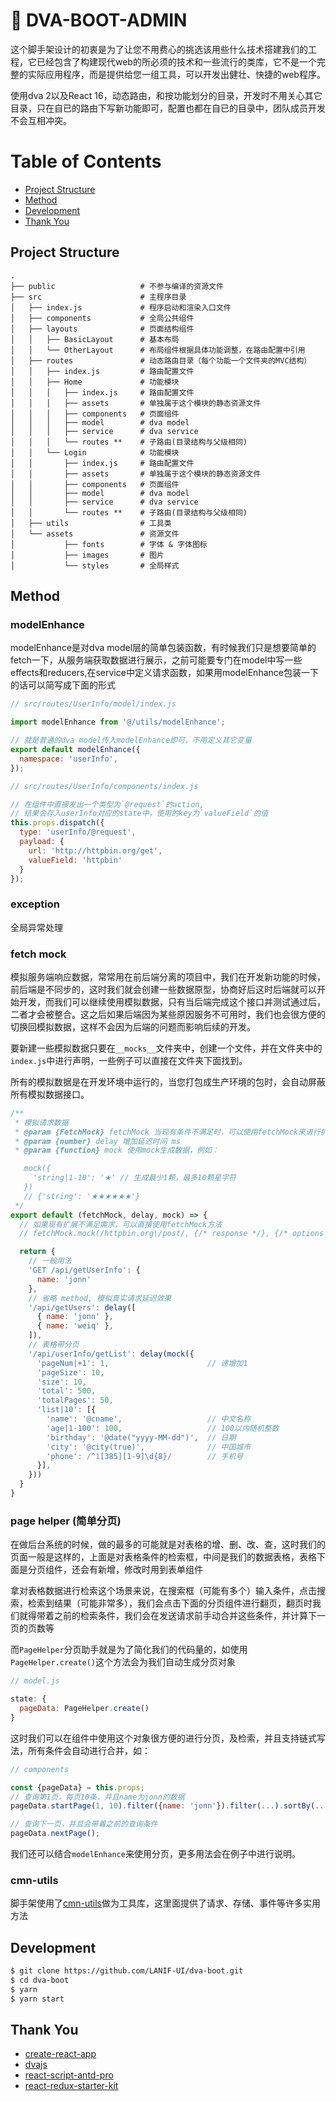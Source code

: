 # :beginner: DVA-BOOT-ADMIN

这个脚手架设计的初衷是为了让您不用费心的挑选该用些什么技术搭建我们的工程，它已经包含了构建现代web的所必须的技术和一些流行的类库，它不是一个完整的实际应用程序，而是提供给您一组工具，可以开发出健壮、快捷的web程序。

使用dva 2以及React 16，动态路由，和按功能划分的目录，开发时不用关心其它目录，只在自已的路由下写新功能即可，配置也都在自已的目录中，团队成员开发不会互相冲突。

# Table of Contents
* [Project Structure](#project-structure)
* [Method](#method)
* [Development](#development)
* [Thank You](#thank-you)

## Project Structure
```
.
├── public                   # 不参与编译的资源文件
├── src                      # 主程序目录
│   ├── index.js             # 程序启动和渲染入口文件
│   ├── components           # 全局公共组件
│   ├── layouts              # 页面结构组件
│   │   ├── BasicLayout      # 基本布局
│   │   └── OtherLayout      # 布局组件根据具体功能调整，在路由配置中引用
│   ├── routes               # 动态路由目录（每个功能一个文件夹的MVC结构）
│   │   ├── index.js         # 路由配置文件
│   │   ├── Home             # 功能模块
│   │   │   ├── index.js     # 路由配置文件
│   │   │   ├── assets       # 单独属于这个模块的静态资源文件
│   │   │   ├── components   # 页面组件
│   │   │   ├── model        # dva model
│   │   │   ├── service      # dva service
│   │   │   └── routes **    # 子路由(目录结构与父级相同)
│   │   └── Login            # 功能模块
│   │       ├── index.js     # 路由配置文件
│   │       ├── assets       # 单独属于这个模块的静态资源文件
│   │       ├── components   # 页面组件
│   │       ├── model        # dva model
│   │       ├── service      # dva service
│   │       └── routes **    # 子路由(目录结构与父级相同)
│   ├── utils                # 工具类
│   └── assets               # 资源文件
│           ├── fonts        # 字体 & 字体图标
│           ├── images       # 图片
│           └── styles       # 全局样式
```

## Method

### modelEnhance

modelEnhance是对dva model层的简单包装函数，有时候我们只是想要简单的fetch一下，从服务端获取数据进行展示，之前可能要专门在model中写一些effects和reducers,在service中定义请求函数，如果用modelEnhance包装一下的话可以简写成下面的形式

```javascript
// src/routes/UserInfo/model/index.js

import modelEnhance from '@/utils/modelEnhance';

// 就是普通的dva model传入modelEnhance即可，不用定义其它变量
export default modelEnhance({
  namespace: 'userInfo',
});

// src/routes/UserInfo/components/index.js

// 在组件中直接发出一个类型为`@request`的action,
// 结果会存入userInfo对应的state中，使用的key为`valueField`的值
this.props.dispatch({
  type: 'userInfo/@request',
  payload: {
    url: 'http://httpbin.org/get',
    valueField: 'httpbin'
  }
});
```

### exception

全局异常处理

### fetch mock

模拟服务端响应数据，常常用在前后端分离的项目中，我们在开发新功能的时候，前后端是不同步的，这时我们就会创建一些数据原型，协商好后这时后端就可以开始开发，而我们可以继续使用模拟数据，只有当后端完成这个接口并测试通过后，二者才会被整合。这之后如果后端因为某些原因服务不可用时，我们也会很方便的切换回模拟数据，这样不会因为后端的问题而影响后续的开发。

要新建一些模拟数据只要在`__mocks__`文件夹中，创建一个文件，并在文件夹中的`index.js`中进行声明，一些例子可以直接在文件夹下面找到。

所有的模拟数据是在开发环境中运行的，当您打包成生产环境的包时，会自动屏蔽所有模拟数据接口。

```js
/**
 * 模拟请求数据
 * @param {FetchMock} fetchMock 当现有条件不满足时，可以使用fetchMock来进行扩展
 * @param {number} delay 增加延迟时间 ms
 * @param {function} mock 使用mock生成数据，例如：

   mock({
     'string|1-10': '★' // 生成最少1颗，最多10颗星字符
   })
   // {'string': '★★★★★★'} 
 */
export default (fetchMock, delay, mock) => {
  // 如果现有扩展不满足需求，可以直接使用fetchMock方法
  // fetchMock.mock(/httpbin.org\/post/, {/* response */}, {/* options */});

  return {
    // 一般用法
    'GET /api/getUserInfo': {
      name: 'jonn'
    },
    // 省略 method, 模拟真实请求延迟效果
    '/api/getUsers': delay([
      { name: 'jonn' },
      { name: 'weiq' },
    ]),
    // 表格带分页
    '/api/userInfo/getList': delay(mock({
      'pageNum|+1': 1,                      // 递增加1
      'pageSize': 10,
      'size': 10,
      'total': 500,
      'totalPages': 50,
      'list|10': [{
        'name': '@cname',                   // 中文名称
        'age|1-100': 100,                   // 100以内随机整数
        'birthday': '@date("yyyy-MM-dd")',  // 日期
        'city': '@city(true)',              // 中国城市
        'phone': /^1[385][1-9]\d{8}/        // 手机号
      }],
    })) 
  } 
}

```

### page helper (简单分页)

在做后台系统的时候，做的最多的可能就是对表格的增、删、改、查，这时我们的页面一般是这样的，上面是对表格条件的检索框，中间是我们的数据表格，表格下面是分页组件，还会有新增，修改时用到表单组件

拿对表格数据进行检索这个场景来说，在搜索框（可能有多个）输入条件，点击搜索，检索到结果（可能非常多），我们会点击下面的分页组件进行翻页，翻页时我们就得带着之前的检索条件，我们会在发送请求前手动合并这些条件，并计算下一页的页数等

而`PageHelper`分页助手就是为了简化我们的代码量的，如使用`PageHelper.create()`这个方法会为我们自动生成分页对象
```js
// model.js

state: {
  pageData: PageHelper.create()
}
```
这时我们可以在组件中使用这个对象很方便的进行分页，及检索，并且支持链式写法，所有条件会自动进行合并，如：
```js
// components

const {pageData} = this.props;
// 查询第1页，每页10条，并且name为jonn的数据
pageData.startPage(1, 10).filter({name: 'jonn'}).filter(...).sortBy(...);

// 查询下一页，并且会带着之前的查询条件
pageData.nextPage();
```
我们还可以结合`modelEnhance`来使用分页，更多用法会在例子中进行说明。


### cmn-utils

脚手架使用了[cmn-utils](https://github.com/LANIF-UI/cmn-utils)做为工具库，这里面提供了请求、存储、事件等许多实用方法

## Development

```bash
$ git clone https://github.com/LANIF-UI/dva-boot.git
$ cd dva-boot
$ yarn
$ yarn start
```

## Thank You
- [create-react-app](https://github.com/facebookincubator/create-react-app)
- [dvajs](https://github.com/dvajs/dva)
- [react-script-antd-pro](https://github.com/WhatAKitty/react-script-antd-pro/tree/master/src)
- [react-redux-starter-kit](https://github.com/davezuko/react-redux-starter-kit)
